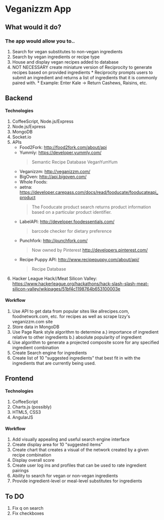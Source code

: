 # Veganizzm App
## What would it do?

### The app would allow you to..
1. Search for vegan substitutes to non-vegan ingredients
2. Search by vegan ingredients or recipe type
3. House and display vegan recipes added to database
4. NOT NECESSARY create miniature version of Reciprocity to generate recipes based on provided ingredients
        * Reciprocity prompts users to submit an ingredient and returns a list of ingredients that it is commonly paired with.
        * Example: Enter Kale -> Return Cashews, Raisins, etc.


## Backend

#### Technologies
1. CoffeeScript, Node.js/Express
2. Node.js/Express
3. MongoDB
4. Socket.io
5. APIs 
	* Food2Fork: http://food2fork.com/about/api
	* Yummly: https://developer.yummly.com/
		> Semantic Recipe Database
		> VeganYumYum
	* Veganizzm: http://veganizzm.com/
	* BigOven: http://api.bigoven.com/
	* Whole Foods: 
	* aetna: https://developer.carepass.com/docs/read/fooducate/fooducateapi_product
		> The Fooducate product search returns product information based on a particular product identifier.
	* LabelAPI: http://developer.foodessentials.com/
		> barcode checker for dietary preference
	* Punchfork: http://punchfork.com/
		> Now owned by Pinterest http://developers.pinterest.com/
	* Recipe Puppy API: http://www.recipepuppy.com/about/api/
		> Recipe Database
6. Hacker League Hack//Meat Silicon Valley: https://www.hackerleague.org/hackathons/hack-slash-slash-meat-silicon-valley/wikipages/51bf4c1198764b653100003e

#### Workflow 
1. Use API to get data from popular sites like allrecipes.com, foodnetwork.com, etc. for recipes as well as scrape Izzy's veganizzm.com site
2. Store data in MongoDB
3. Use Page Rank style algorithm to determine a.) importance of ingredient relative to other ingredients b.) absolute popularity of ingredient
4. Use algorithm to generate a projected composite score for any specified ingredient combination
5. Create Search engine for ingredients
6. Create list of 10 "suggested ingredients" that best fit in with the ingredients that are currently being used.

## Frontend

#### Technologies

1. CoffeeScript
2. Charts.js (possibly)
3. HTML5, CSS3
4. AngularJS

#### Workflow

1. Add visually appealing and useful search engine interface
2. Create display area for 10 "suggested items"
3. Create chart that creates a visual of the network created by a given recipe combination
4. Display overall score
5. Create user log ins and profiles that can be used to rate ingredient pairings
6. Ability to search for vegan or non-vegan ingredients
7. Provide ingredient-level or meal-level substitutes for ingredients

## To DO
1. Fix q on search
2. Fix checkboxes

